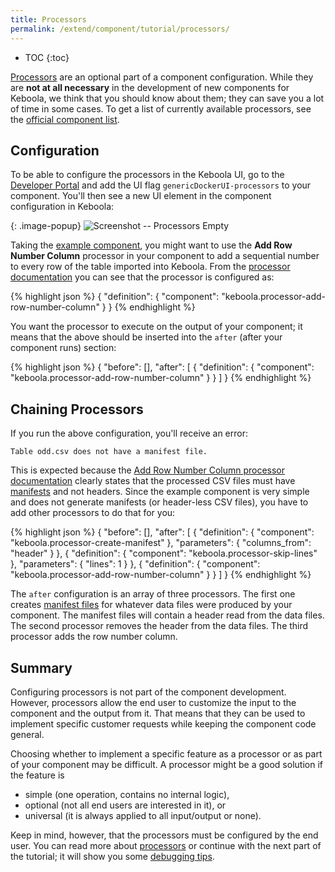 ```yaml
---
title: Processors
permalink: /extend/component/tutorial/processors/
---
```


* TOC
{:toc}

[Processors](/extend/component/processors/) are an optional part of a component configuration.
While they are **not at all necessary** in the development of new components for Keboola, we think that you
should know about them; they can save you a lot of time in some cases.
To get a list of currently available processors, see the
[official component list](https://components.keboola.com/components).

## Configuration
To be able to configure the processors in the Keboola UI, go to the
[Developer Portal](https://components.keboola.com/) and add the UI
flag `genericDockerUI-processors` to your component. You'll then see
a new UI element in the component configuration in Keboola:

{: .image-popup}
![Screenshot -- Processors Empty](/extend/component/tutorial/processors-1.png)

Taking the [example component](/extend/component/tutorial/), you might want to use the
**Add Row Number Column** processor in your component to add a sequential number to every
row of the table imported into Keboola. From the
[processor documentation](https://github.com/keboola/processor-add-row-number-column/blob/master/README.md#usage)
you can see that the processor is configured as:

{% highlight json %}
{
    "definition": {
        "component": "keboola.processor-add-row-number-column"
    }
}
{% endhighlight %}

You want the processor to execute on the output of your component; it means that the
above should be inserted into the `after` (after your component runs) section:

{% highlight json %}
{
    "before": [],
    "after": [
        {
            "definition": {
                "component": "keboola.processor-add-row-number-column"
            }
        }
    ]
}
{% endhighlight %}

## Chaining Processors
If you run the above configuration, you'll receive an error:

    Table odd.csv does not have a manifest file.

This is expected because the [Add Row Number Column processor documentation](https://github.com/keboola/processor-add-row-number-column/blob/master/README.md#prerequisites)
clearly states that the processed CSV files must have
[manifests](/extend/common-interface/manifest-files/) and not headers. Since the example component is very simple and does
not generate manifests (or header-less CSV files), you have to add other processors to do that
for you:

{% highlight json %}
{
    "before": [],
    "after": [
        {
            "definition": {
                "component": "keboola.processor-create-manifest"
            },
            "parameters": {
                "columns_from": "header"
            }
        },
        {
            "definition": {
                "component": "keboola.processor-skip-lines"
            },
            "parameters": {
                "lines": 1
            }
        },
        {
            "definition": {
                "component": "keboola.processor-add-row-number-column"
            }
        }
    ]
}
{% endhighlight %}

The `after` configuration is an array of three processors. The first one creates
[manifest files](/extend/common-interface/manifest-files/) for whatever data files were produced by your component. The manifest
files will contain a header read from the data files. The second processor removes the header
from the data files. The third processor adds the row number column.

## Summary
Configuring processors is not part of the component development. However, processors
allow the end user to customize the input to the component and the output from it. That means
that they can be used to implement specific customer requests while keeping the component
code general.

Choosing whether to implement a specific feature as a processor or as part of your
component may be difficult. A processor might be a good solution if the feature is 

- simple (one operation, contains no internal logic),
- optional (not all end users are interested in it), or
- universal (it is always applied to all input/output or none).

Keep in mind, however, that the processors must be configured by the end user. You can read more about
[processors](/extend/component/processors/) or continue with the next part of the tutorial; 
it will show you some [debugging tips](/extend/component/tutorial/debugging/).
